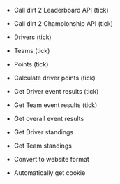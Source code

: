 * Call dirt 2 Leaderboard API (tick)
* Call dirt 2 Championship API (tick)
* Drivers (tick)
* Teams (tick)
* Points (tick)
* Calculate driver points (tick)
* Get Driver event results (tick)
* Get Team event results (tick)
* Get overall event results
* Get Driver standings
* Get Team standings
* Convert to website format

* Automatically get cookie